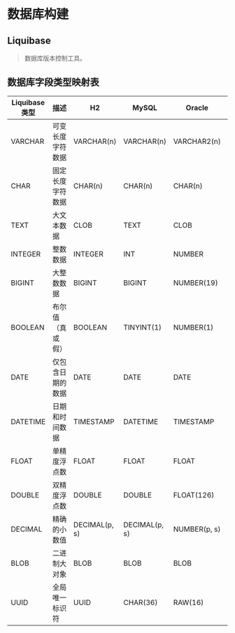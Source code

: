 # 数据库构建

## Liquibase

> 数据库版本控制工具。

## 数据库字段类型映射表

| Liquibase 类型 | 描述             | H2            | MySQL         | Oracle       | PostgreSQL       |
| -------------- | ---------------- | ------------- | ------------- | ------------ | ---------------- |
| VARCHAR        | 可变长度字符数据 | VARCHAR(n)    | VARCHAR(n)    | VARCHAR2(n)  | VARCHAR(n)       |
| CHAR           | 固定长度字符数据 | CHAR(n)       | CHAR(n)       | CHAR(n)      | CHAR(n)          |
| TEXT           | 大文本数据       | CLOB          | TEXT          | CLOB         | TEXT             |
| INTEGER        | 整数数据         | INTEGER       | INT           | NUMBER       | INTEGER          |
| BIGINT         | 大整数数据       | BIGINT        | BIGINT        | NUMBER(19)   | BIGINT           |
| BOOLEAN        | 布尔值（真或假） | BOOLEAN       | TINYINT(1)    | NUMBER(1)    | BOOLEAN          |
| DATE           | 仅包含日期的数据 | DATE          | DATE          | DATE         | DATE             |
| DATETIME       | 日期和时间数据   | TIMESTAMP     | DATETIME      | TIMESTAMP    | TIMESTAMP        |
| FLOAT          | 单精度浮点数     | FLOAT         | FLOAT         | FLOAT        | REAL             |
| DOUBLE         | 双精度浮点数     | DOUBLE        | DOUBLE        | FLOAT(126)   | DOUBLE PRECISION |
| DECIMAL        | 精确的小数值     | DECIMAL(p, s) | DECIMAL(p, s) | NUMBER(p, s) | NUMERIC(p, s)    |
| BLOB           | 二进制大对象     | BLOB          | BLOB          | BLOB         | BYTEA            |
| UUID           | 全局唯一标识符   | UUID          | CHAR(36)      | RAW(16)      | UUID             |
